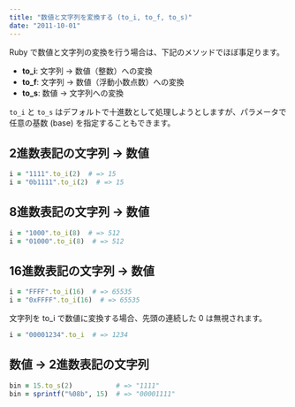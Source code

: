 ```yaml
---
title: "数値と文字列を変換する (to_i, to_f, to_s)"
date: "2011-10-01"
---
```


Ruby で数値と文字列の変換を行う場合は、下記のメソッドでほぼ事足ります。

* **to_i**: 文字列 → 数値（整数）への変換
* **to_f**: 文字列 → 数値（浮動小数点数）への変換
* **to_s**: 数値 → 文字列への変換

`to_i` と `to_s` はデフォルトで十進数として処理しようとしますが、パラメータで任意の基数 (base) を指定することもできます。


2進数表記の文字列 → 数値
----

~~~ ruby
i = "1111".to_i(2)  # => 15
i = "0b1111".to_i(2)  # => 15
~~~


8進数表記の文字列 → 数値
----

~~~ ruby
i = "1000".to_i(8)  # => 512
i = "01000".to_i(8)  # => 512
~~~


16進数表記の文字列 → 数値
----

~~~ ruby
i = "FFFF".to_i(16)  # => 65535
i = "0xFFFF".to_i(16)  # => 65535
~~~

文字列を to_i で数値に変換する場合、先頭の連続した 0 は無視されます。

~~~ ruby
i = "00001234".to_i  # => 1234
~~~


数値 → 2進数表記の文字列
----

~~~ ruby
bin = 15.to_s(2)           # => "1111"
bin = sprintf("%08b", 15)  # => "00001111"
~~~

